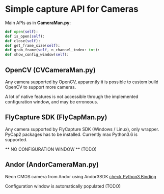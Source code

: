 # Simple capture API for Cameras
Main APIs as in **CameraMan.py**:
```python
def open(self):
def is_open(self):
def close(self):
def get_frame_size(self):
def grab_frame(self, n_channel_index: int):
def show_config_window(self):
```

## OpenCV (CVCameraMan.py)
Any camera supported by OpenCV, apparently it is possible to custom build OpenCV to support more cameras.

A lot of native features is not accessible through the implemented configuration window, and may be erroneous.

## FlyCapture SDK (FlyCapMan.py)
Any camera supported by FlyCapture SDK (Windows / Linux), only wrapper. PyCap2 packages has to be installed.
Currently max Python3.6 is supported.

** NO CONFIGURATION WINDOW ** (TODO)

## Andor (AndorCameraMan.py)
Neon CMOS camera from Andor using Andor3SDK [check Python3 Binding](../AndorSDK3/README.md)

Configuration window is automatically populated (TODO)
